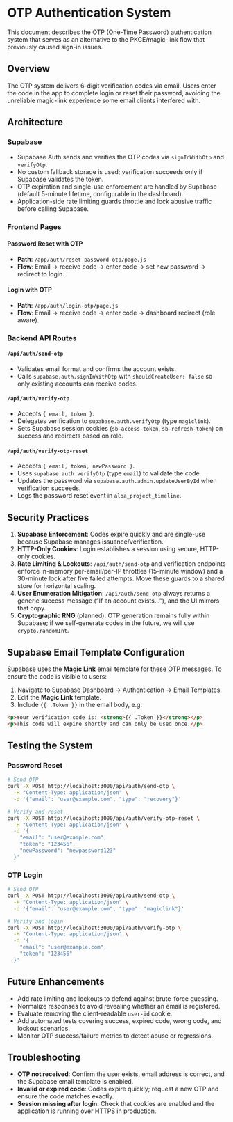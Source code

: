 # OTP Authentication System

This document describes the OTP (One-Time Password) authentication system that serves as an alternative to the PKCE/magic-link flow that previously caused sign-in issues.

## Overview

The OTP system delivers 6-digit verification codes via email. Users enter the code in the app to complete login or reset their password, avoiding the unreliable magic-link experience some email clients interfered with.

## Architecture

### Supabase
- Supabase Auth sends and verifies the OTP codes via `signInWithOtp` and `verifyOtp`.
- No custom fallback storage is used; verification succeeds only if Supabase validates the token.
- OTP expiration and single-use enforcement are handled by Supabase (default 5-minute lifetime, configurable in the dashboard).
- Application-side rate limiting guards throttle and lock abusive traffic before calling Supabase.

### Frontend Pages

#### Password Reset with OTP
- **Path**: `/app/auth/reset-password-otp/page.js`
- **Flow**: Email → receive code → enter code → set new password → redirect to login.

#### Login with OTP
- **Path**: `/app/auth/login-otp/page.js`
- **Flow**: Email → receive code → enter code → dashboard redirect (role aware).

### Backend API Routes

#### `/api/auth/send-otp`
- Validates email format and confirms the account exists.
- Calls `supabase.auth.signInWithOtp` with `shouldCreateUser: false` so only existing accounts can receive codes.

#### `/api/auth/verify-otp`
- Accepts `{ email, token }`.
- Delegates verification to `supabase.auth.verifyOtp` (type `magiclink`).
- Sets Supabase session cookies (`sb-access-token`, `sb-refresh-token`) on success and redirects based on role.

#### `/api/auth/verify-otp-reset`
- Accepts `{ email, token, newPassword }`.
- Uses `supabase.auth.verifyOtp` (type `email`) to validate the code.
- Updates the password via `supabase.auth.admin.updateUserById` when verification succeeds.
- Logs the password reset event in `aloa_project_timeline`.

## Security Practices

1. **Supabase Enforcement**: Codes expire quickly and are single-use because Supabase manages issuance/verification.
2. **HTTP-Only Cookies**: Login establishes a session using secure, HTTP-only cookies.
3. **Rate Limiting & Lockouts**: `/api/auth/send-otp` and verification endpoints enforce in-memory per-email/per-IP throttles (15-minute window) and a 30-minute lock after five failed attempts. Move these guards to a shared store for horizontal scaling.
4. **User Enumeration Mitigation**: `/api/auth/send-otp` always returns a generic success message (“If an account exists…”), and the UI mirrors that copy.
5. **Cryptographic RNG** (planned): OTP generation remains fully within Supabase; if we self-generate codes in the future, we will use `crypto.randomInt`.

## Supabase Email Template Configuration

Supabase uses the **Magic Link** email template for these OTP messages. To ensure the code is visible to users:

1. Navigate to Supabase Dashboard → Authentication → Email Templates.
2. Edit the **Magic Link** template.
3. Include `{{ .Token }}` in the email body, e.g.

```html
<p>Your verification code is: <strong>{{ .Token }}</strong></p>
<p>This code will expire shortly and can only be used once.</p>
```

## Testing the System

### Password Reset
```bash
# Send OTP
curl -X POST http://localhost:3000/api/auth/send-otp \
  -H "Content-Type: application/json" \
  -d '{"email": "user@example.com", "type": "recovery"}'

# Verify and reset
curl -X POST http://localhost:3000/api/auth/verify-otp-reset \
  -H "Content-Type: application/json" \
  -d '{
    "email": "user@example.com",
    "token": "123456",
    "newPassword": "newpassword123"
  }'
```

### OTP Login
```bash
# Send OTP
curl -X POST http://localhost:3000/api/auth/send-otp \
  -H "Content-Type: application/json" \
  -d '{"email": "user@example.com", "type": "magiclink"}'

# Verify and login
curl -X POST http://localhost:3000/api/auth/verify-otp \
  -H "Content-Type: application/json" \
  -d '{
    "email": "user@example.com",
    "token": "123456"
  }'
```

## Future Enhancements

- Add rate limiting and lockouts to defend against brute-force guessing.
- Normalize responses to avoid revealing whether an email is registered.
- Evaluate removing the client-readable `user-id` cookie.
- Add automated tests covering success, expired code, wrong code, and lockout scenarios.
- Monitor OTP success/failure metrics to detect abuse or regressions.

## Troubleshooting

- **OTP not received**: Confirm the user exists, email address is correct, and the Supabase email template is enabled.
- **Invalid or expired code**: Codes expire quickly; request a new OTP and ensure the code matches exactly.
- **Session missing after login**: Check that cookies are enabled and the application is running over HTTPS in production.
